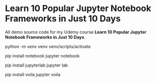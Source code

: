 # Learn 10 Popular Jupyter Notebook Frameworks in Just 10 Days

All demo source code for my Udemy course **Learn 10 Popular Jupyter Notebook Frameworks in Just 10 Days**.

python -m venv venv
venv/scripts/activate

pip install notebook
jupyter notebook

pip install jupyterlab
jupyter lab

pip install voila
jupyter voila
